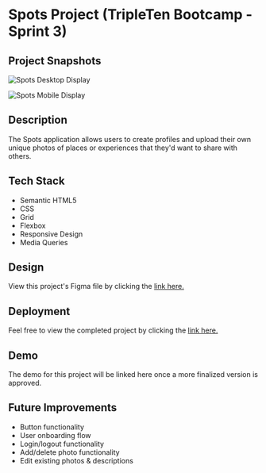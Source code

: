 # Spots Project (TripleTen Bootcamp - Sprint 3)

## Project Snapshots
![Spots Desktop Display](https://github.com/user-attachments/assets/f2b109ca-11b5-4419-ab85-2d4b50485e3d)

![Spots Mobile Display](https://github.com/user-attachments/assets/96e51a7e-4a66-46a9-be75-bf9cf91afd98)

## Description

The Spots application allows users to create profiles and upload their own unique photos of places or experiences that they'd want to share with others.

## Tech Stack

- Semantic HTML5
- CSS
- Grid
- Flexbox
- Responsive Design
- Media Queries

## Design

View this project's Figma file by clicking the [link here.](https://www.figma.com/file/BBNm2bC3lj8QQMHlnqRsga/Sprint-3-Project-%E2%80%94-Spots?type=design&node-id=2%3A60&mode=design&t=afgNFybdorZO6cQo-1)

## Deployment

Feel free to view the completed project by clicking the [link here.](https://brogers111.github.io/se_project_spots/)

## Demo

The demo for this project will be linked here once a more finalized version is approved.

## Future Improvements

- Button functionality
- User onboarding flow
- Login/logout functionality
- Add/delete photo functionality
- Edit existing photos & descriptions
